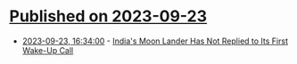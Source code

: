 # [Published on 2023-09-23](index.md)

* [2023-09-23, 16:34:00](https://science.slashdot.org/story/23/09/23/0627226/indias-moon-lander-has-not-replied-to-its-first-wake-up-call?utm_source=rss1.0mainlinkanon&utm_medium=feed) - [India's Moon Lander Has Not Replied to Its First Wake-Up Call](https://science.slashdot.org/story/23/09/23/0627226/indias-moon-lander-has-not-replied-to-its-first-wake-up-call?utm_source=rss1.0mainlinkanon&utm_medium=feed)
